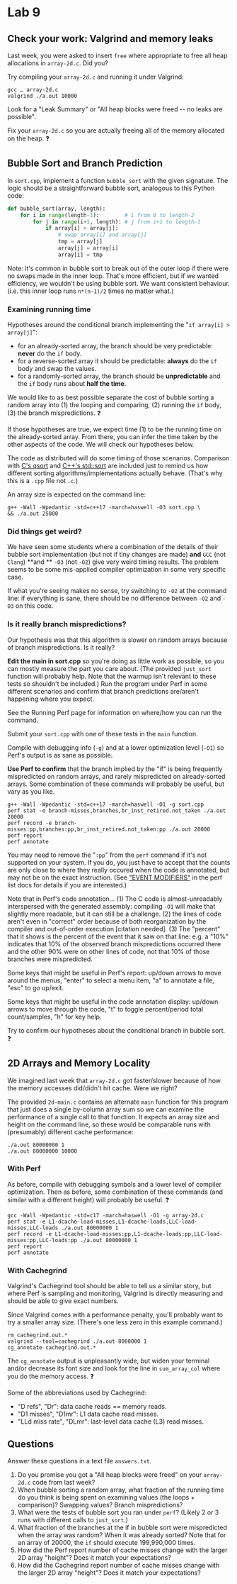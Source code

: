 # Lab 9
## Check your work: Valgrind and memory leaks
Last week, you were asked to insert `free` where appropriate to free all heap allocations in `array-2d.c`. Did you?

Try compiling your `array-2d.c` and running it under Valgrind:
```
gcc … array-2d.c
valgrind ./a.out 10000
```
Look for a "Leak Summary" or "All heap blocks were freed -- no leaks are possible".

Fix your `array-2d.c` so you are actually freeing all of the memory allocated on the heap. ❓

## Bubble Sort and Branch Prediction
In `sort.cpp`, implement a function `bubble_sort` with the given signature. The logic should be a straightforward bubble sort, analogous to this Python code:

```Python
def bubble_sort(array, length):
    for i in range(length-1):        # i from 0 to length-2
        for j in range(i+1, length): # j from i+1 to length-1
            if array[i] > array[j]:
                # swap array[i] and array[j]
                tmp = array[j]
                array[j] = array[i]
                array[i] = tmp
```
Note: it's common in bubble sort to break out of the outer loop if there were no swaps made in the inner loop. That's more efficient, but if we wanted efficiency, we wouldn't be using bubble sort. We want consistent behaviour. (i.e. this inner loop runs `n*(n-1)/2` times no matter what.)

### Examining running time

Hypotheses around the conditional branch implementing the "`if array[i] > array[j]`":

- for an already-sorted array, the branch should be very predictable: **never** do the `if` body.
- for a reverse-sorted array it should be predictable: **always** do the `if` body and swap the values.
- for a randomly-sorted array, the branch should be **unpredictable** and the `if` body runs about **half the time**.

We would like to as best possible separate the cost of bubble sorting a random array into (1) the looping and comparing, (2) running the `if` body, (3) the branch mispredictions. ❓

If those hypotheses are true, we expect time (1) to be the running time on the already-sorted array. From there, you can infer the time taken by the other aspects of the code. We will check our hypotheses below.

The code as distributed will do some timing of those scenarios. Comparison with [C's qsort](https://en.cppreference.com/w/c/algorithm/qsort) and [C++'s std::sort](https://en.cppreference.com/w/cpp/algorithm/sort) are included just to remind us how different sorting algorithms/implementations actually behave. (That's why this is a `.cpp` file not `.c`.)

An array size is expected on the command line:
```
g++ -Wall -Wpedantic -std=c++17 -march=haswell -O3 sort.cpp \
&& ./a.out 25000
```
### Did things get weird?
We have seen some students where a combination of the details of their bubble sort implementation (but not if tiny changes are made) **and** `GCC` (not `Clang`) **and ** `-O3` (not `-O2`) give very weird timing results. The problem seems to be some mis-applied compiler optimization in some very specific case.

If what you're seeing makes no sense, try switching to `-O2` at the command line: if everything is sane, there should be no difference between `-O2` and `-O3` on this code.

### Is it really branch mispredictions?

Our hypothesis was that this algorithm is slower on random arrays because of branch mispredictions. Is it really?

**Edit the main in sort.cpp** so you're doing as little work as possible, so you can mostly measure the part you care about. (The provided `just_sort` function will probably help. Note that the warmup isn't relevant to these tests so shouldn't be included.) Run the program under Perf in some different scenarios and confirm that branch predictions are/aren't happening where you expect.

See the Running Perf page for information on where/how you can run the command.

Submit your `sort.cpp` with one of these tests in the `main` function.

Compile with debugging info (`-g`) and at a lower optimization level (`-O1`) so Perf's output is as sane as possible.

**Use Perf to confirm** that the branch implied by the "if" is being frequently mispredicted on random arrays, and rarely mispredicted on already-sorted arrays. Some combination of these commands will probably be useful, but vary as you like.

```
g++ -Wall -Wpedantic -std=c++17 -march=haswell -O1 -g sort.cpp
perf stat -e branch-misses,branches,br_inst_retired.not_taken ./a.out 20000
perf record -e branch-misses:pp,branches:pp,br_inst_retired.not_taken:pp ./a.out 20000
perf report
perf annotate
```

You may need to remove the "`:pp`" from the `perf` command if it's not supported on your system. If you do, you just have to accept that the counts are only close to where they really occured when the code is annotated, but may not be on the exact instruction. (See ["EVENT MODIFIERS"](https://github.com/torvalds/linux/blob/master/tools/perf/Documentation/perf-list.txt) in the perf list docs for details if you are interested.)

Note that in Perf's code annotation… (1) The C code is almost-unreadably interspersed with the generated assembly: compiling `-O1` will make that slightly more readable, but it can still be a challenge. (2) the lines of code aren't even in "correct" order because of both reorganization by the compiler and out-of-order execution [citation needed]. (3) The "percent" that it shows is the percent of the event that it saw on that line: e.g. a "10%" indicates that 10% of the observed branch mispredictions occurred there and the other 90% were on other lines of code, not that 10% of those branches were mispredicted.

Some keys that might be useful in Perf's report: up/down arrows to move around the menus, "enter" to select a menu item, "a" to annotate a file, "esc" to go up/exit.

Some keys that might be useful in the code annotation display: up/down arrows to move through the code, "t" to toggle percent/period total count/samples, "h" for key help.

Try to confirm our hypotheses about the conditional branch in bubble sort. ❓

## 2D Arrays and Memory Locality
We imagined last week that `array-2d.c` got faster/slower because of how the memory accesses did/didn't hit cache. Were we right?

The provided `2d-main.c` contains an alternate `main` function for this program that just does a single by-column array sum so we can examine the performance of a single call to that function. It expects an array size and height on the command line, so these would be comparable runs with (presumably) different cache performance:

```
./a.out 80000000 1
./a.out 80000000 10000
```

### With Perf

As before, compile with debugging symbols and a lower level of compiler optimization. Then as before, some combination of these commands (and similar with a different height) will probably be useful. ❓
```
gcc -Wall -Wpedantic -std=c17 -march=haswell -O1 -g array-2d.c
perf stat -e L1-dcache-load-misses,L1-dcache-loads,LLC-load-misses,LLC-loads ./a.out 80000000 1
perf record -e L1-dcache-load-misses:pp,L1-dcache-loads:pp,LLC-load-misses:pp,LLC-loads:pp ./a.out 80000000 1
perf report
perf annotate
```
### With Cachegrind

Valgrind's Cachegrind tool should be able to tell us a similar story, but where Perf is sampling and monitoring, Valgrind is directly measuring and should be able to give exact numbers.

Since Valgrind comes with a performance penalty, you'll probably want to try a smaller array size. (There's one less zero in this example command.)
```
rm cachegrind.out.*
valgrind --tool=cachegrind ./a.out 8000000 1
cg_annotate cachegrind.out.*
```
The `cg_annotate` output is unpleasantly wide, but widen your terminal and/or decrease its font size and look for the line in `sum_array_col` where you do the memory access. ❓

Some of the abbreviations used by Cachegrind:

- "D refs", "Dr": data cache reads == memory reads.
- "D1 misses", "D1mr": L1 data cache read misses.
- "LLd miss rate", "DLmr": last-level data cache (L3) read misses.

## Questions

Answer these questions in a text file `answers.txt`.
1. Do you promise you got a "All heap blocks were freed" on your `array-2d.c` code from last week?
2. When bubble sorting a random array, what fraction of the running time do you think is being spent on examining values (the loops + comparison)? Swapping values? Branch mispredictions?
3. What were the tests of bubble sort you ran under `perf`? (Likely 2 or 3 runs with different calls to `just_sort`.)
4. What fraction of the branches at the if in bubble sort were mispredicted when the array was random? When it was already sorted? Note that for an array of 20000, the `if` should execute 199,990,000 times.
5. How did the Perf report number of cache misses change with the larger 2D array "height"? Does it match your expectations?
6. How did the Cachegrind report number of cache misses change with the larger 2D array "height"? Does it match your expectations?

